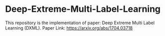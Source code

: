 # Deep-Extreme-Multi-Label-Learning
This repository is the implementation of paper: Deep Extreme Multi Label Learning (DXML). Paper Link: https://arxiv.org/abs/1704.03718
